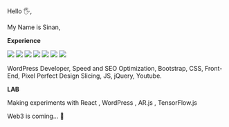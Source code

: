 Hello 🖐,

My Name is Sinan,


**Experience**

![](https://img.shields.io/badge/Tech-WordPress-4854F7.svg)
![](https://img.shields.io/badge/Tech-Bootstrap-60C4FA.svg)
![](https://img.shields.io/badge/Tech-CSS-ABFA71.svg)
![](https://img.shields.io/badge/Tech-JS-e35656.svg)
![](https://img.shields.io/badge/Tech-jQuery-B537D4.svg)
![](https://img.shields.io/badge/Tech-SEO-5298EB.svg)
![](https://img.shields.io/badge/Tech-Design_Slicing-EB41D9.svg)



WordPress Developer, Speed and SEO Optimization, Bootstrap, CSS, Front-End, Pixel Perfect Design Slicing, JS, jQuery, Youtube.


**LAB**

Making experiments with React , WordPress , AR.js , TensorFlow.js

Web3 is coming... 🤩
 
